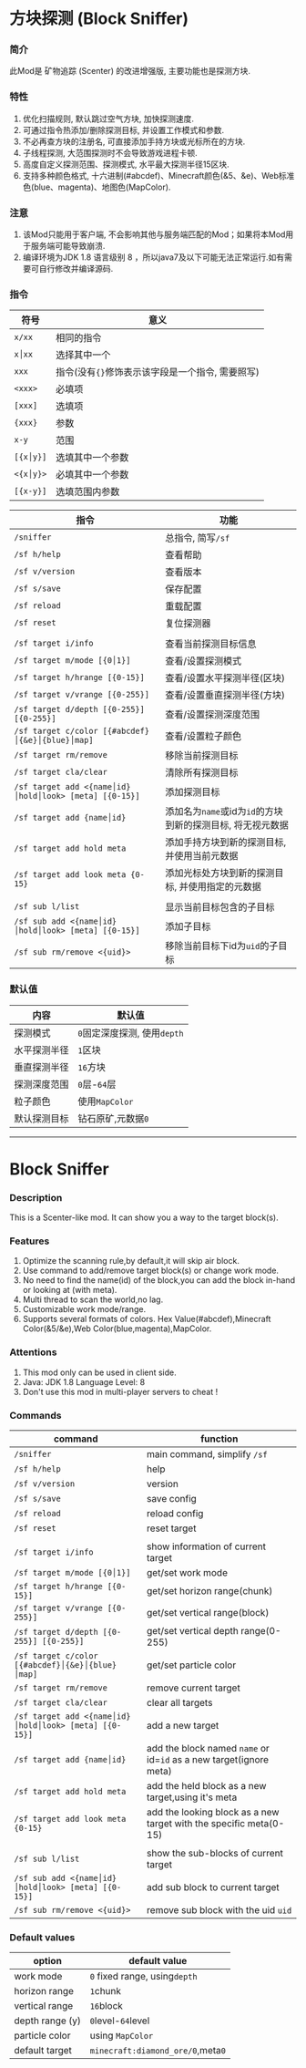 # 方块探测 (Block Sniffer)

### 简介
此Mod是 矿物追踪 (Scenter) 的改进增强版, 主要功能也是探测方块.

### 特性
1. 优化扫描规则, 默认跳过空气方块, 加快探测速度.
2. 可通过指令热添加/删除探测目标, 并设置工作模式和参数.
3. 不必再查方块的注册名, 可直接添加手持方块或光标所在的方块.
4. 子线程探测, 大范围探测时不会导致游戏进程卡顿.
5. 高度自定义探测范围、探测模式, 水平最大探测半径15区块.
6. 支持多种颜色格式, 十六进制(#abcdef)、Minecraft颜色(&5、&e)、Web标准色(blue、magenta)、地图色(MapColor).

### 注意
1. 该Mod只能用于客户端, 不会影响其他与服务端匹配的Mod；如果将本Mod用于服务端可能导致崩溃.
2. 编译环境为JDK 1.8 语言级别 8 ，所以java7及以下可能无法正常运行.如有需要可自行修改并编译源码.

### 指令
|符号|意义|
|---|---|
|`x/xx`|相同的指令|
|`x│xx`|选择其中一个|
|`xxx`|指令(没有`{}`修饰表示该字段是一个指令, 需要照写)|
|`<xxx>`|必填项|
|`[xxx]`|选填项|
|`{xxx}`|参数|
|`x-y`|范围|
|`[{x│y}]`|选填其中一个参数|
|`<{x│y}>`|必填其中一个参数|
|`[{x-y}]`|选填范围内参数|

|指令|功能|
|---|---|
|`/sniffer`|总指令, 简写`/sf`|
|`/sf h/help`|查看帮助|
|`/sf v/version`|查看版本|
|`/sf s/save`|保存配置|
|`/sf reload`|重载配置|
|`/sf reset`|复位探测器|
|||
|`/sf target i/info`|查看当前探测目标信息|
|`/sf target m/mode [{0│1}]`|查看/设置探测模式|
|`/sf target h/hrange [{0-15}]`|查看/设置水平探测半径(区块)|
|`/sf target v/vrange [{0-255}]`|查看/设置垂直探测半径(方块)|
|`/sf target d/depth [{0-255}] [{0-255}]`|查看/设置探测深度范围|
|`/sf target c/color [{#abcdef}│{&e}│{blue}│map]`|查看/设置粒子颜色|
|`/sf target rm/remove`|移除当前探测目标|
|`/sf target cla/clear`|清除所有探测目标|
|`/sf target add <{name│id}│hold│look> [meta] [{0-15}]`|添加探测目标|
|`/sf target add {name│id}`|添加名为`name`或id为`id`的方块到新的探测目标, 将无视元数据|
|`/sf target add hold meta`|添加手持方块到新的探测目标, 并使用当前元数据|
|`/sf target add look meta {0-15}`|添加光标处方块到新的探测目标, 并使用指定的元数据|
|||
|`/sf sub l/list`|显示当前目标包含的子目标|
|`/sf sub add <{name│id}│hold│look> [meta] [{0-15}]`|添加子目标|
|`/sf sub rm/remove <{uid}>`|移除当前目标下id为`uid`的子目标|

### 默认值
|内容|默认值|
|---|---|
|探测模式|`0`固定深度探测, 使用`depth`|
|水平探测半径|`1`区块|
|垂直探测半径|`16`方块|
|探测深度范围|`0`层-`64`层|
|粒子颜色|使用`MapColor`|
|默认探测目标|钻石原矿,元数据`0`|

---

# Block Sniffer

### Description
This is a Scenter-like mod. It can show you a way to the target block(s).

### Features
1. Optimize the scanning rule,by default,it will skip air block.
2. Use command to add/remove target block(s) or change work mode.
3. No need to find the name(id) of the block,you can add the block in-hand or looking at (with meta).
4. Multi thread to scan the world,no lag.
5. Customizable work mode/range.
6. Supports several formats of colors. Hex Value(#abcdef),Minecraft Color(&5/&e),Web Color(blue,magenta),MapColor.

### Attentions
1. This mod only can be used in client side.
2. Java: JDK 1.8  Language Level: 8
3. Don't use this mod in multi-player servers to cheat !

### Commands

|command|function|
|---|---|
|`/sniffer`|main command, simplify `/sf`|
|`/sf h/help`|help|
|`/sf v/version`|version|
|`/sf s/save`|save config|
|`/sf reload`|reload config|
|`/sf reset`|reset target|
|||
|`/sf target i/info`|show information of current target|
|`/sf target m/mode [{0│1}]`|get/set work mode|
|`/sf target h/hrange [{0-15}]`|get/set horizon range(chunk)|
|`/sf target v/vrange [{0-255}]`|get/set vertical range(block)|
|`/sf target d/depth [{0-255}] [{0-255}]`|get/set vertical depth range(0-255)|
|`/sf target c/color [{#abcdef}│{&e}│{blue}│map]`|get/set particle color|
|`/sf target rm/remove`|remove current target|
|`/sf target cla/clear`|clear all targets|
|`/sf target add <{name│id}│hold│look> [meta] [{0-15}]`|add a new target|
|`/sf target add {name│id}`|add the block named `name` or id=`id` as a new target(ignore meta)|
|`/sf target add hold meta`|add the held block as a new target,using it's meta|
|`/sf target add look meta {0-15}`|add the looking block as a new target with the specific meta(0-15)|
|||
|`/sf sub l/list`|show the sub-blocks of current target|
|`/sf sub add <{name│id}│hold│look> [meta] [{0-15}]`|add sub block to current target|
|`/sf sub rm/remove <{uid}>`|remove sub block with the uid `uid`|

### Default values
|option|default value|
|---|---|
|work mode|`0` fixed range, using`depth`|
|horizon range|`1`chunk|
|vertical range|`16`block|
|depth range (y)|`0`level-`64`level|
|particle color|using `MapColor`|
|default target|`minecraft:diamond_ore/0`,meta`0`|
